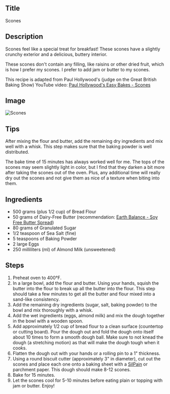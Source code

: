 ## Title

Scones

## Description

Scones feel like a special treat for breakfast!  These scones have a slightly crunchy exterior and a delicious, buttery interior.

These scones don't contain any filling, like raisins or other dried fruit, which is how I prefer my scones.  I prefer to add jam or butter to my scones.

This recipe is adapted from Paul Hollywood's (judge on the Great British Baking Show) YouTube video: <a href="https://youtu.be/-Fet_XHruSQ">Paul Hollywood's Easy Bakes - Scones</a>

## Image

<img src="{{ url_for('static', filename='img/scones.jpg') }}" alt="Scones" />

## Tips

After mixing the flour and butter, add the remaining dry ingredients and mix well with a whisk.  This step makes sure that the baking powder is well distributed.

The bake time of 15 minutes has always worked well for me.  The tops of the scones may seem slightly light in color, but I find that they darken a bit more after taking the scones out of the oven.  Plus, any additional time will really dry out the scones and not give them as nice of a texture when biting into them.

## Ingredients

* 500 grams (plus 1/2 cup) of Bread Flour
* 50 grams of Dairy-Free Butter (recommendation: [Earth Balance - Soy Free Butter Spread](https://www.earthbalancenatural.com/spreads/soy-free-buttery-spread))
* 80 grams of Granulated Sugar
* 1/2 teaspoon of Sea Salt (fine)
* 5 teaspoons of Baking Powder
* 2 large Eggs
* 250 milliliters (ml) of Almond Milk (unsweetened)

## Steps

1. Preheat oven to 400°F.
2. In a large bowl, add the flour and butter.  Using your hands, squish the butter into the flour to break up all the butter into the flour.  This step should take a few minutes to get all the butter and flour mixed into a sand-like consistency.
3. Add the remaining dry ingredients (sugar, salt, baking powder) to the bowl and mix thoroughly with a whisk.
4. Add the wet ingredients (eggs, almond milk) and mix the dough together in the bowl with a wooden spoon.
5. Add approximately 1/2 cup of bread flour to a clean surface (countertop or cutting board).  Pour the dough out and fold the dough onto itself about 10 times to form a smooth dough ball.  Make sure to not knead the dough (a stretching motion) as that will make the dough tough when it cooks.
6. Flatten the dough out with your hands or a rolling pin to a 1" thickness.
7. Using a round biscuit cutter (approximately 3" in diameter), cut out the scones and place each one onto a baking sheet with a <a href="https://www.bedbathandbeyond.com/store/product/silpat-reg-silpain-reg-silicone-bread-baking-mat/1044058814">SilPain</a> or parchment paper.  This dough should make 8-12 scones.
8. Bake for 15 minutes.
9. Let the scones cool for 5-10 minutes before eating plain or topping with jam or butter.  Enjoy!
